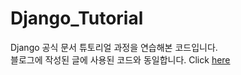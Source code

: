 # Django_Tutorial
Django 공식 문서 튜토리얼 과정을 연습해본 코드입니다.<br>
블로그에 작성된 글에 사용된 코드와 동일합니다.
Click [here](https://koggaeng.tistory.com/category/%EC%BD%94%EB%94%A9/Django%20-%20%ED%8A%9C%ED%86%A0%EB%A6%AC%EC%96%BC)
